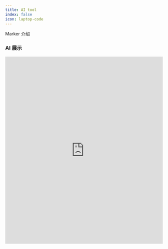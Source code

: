 ```yaml
---
title: AI tool
index: false
icon: laptop-code
---
```


Marker 介绍
<div style="width: 100%; margin: auto">
  <h3>AI 展示</h3>
    <iframe
      src="https://ai.omicx.online:9999/chat/c106d9f013ba6cf1"
      style="width: 100%; height: 600px; border: none;"
      frameborder="0"
      allow="microphone"
    ></iframe>
</div>
